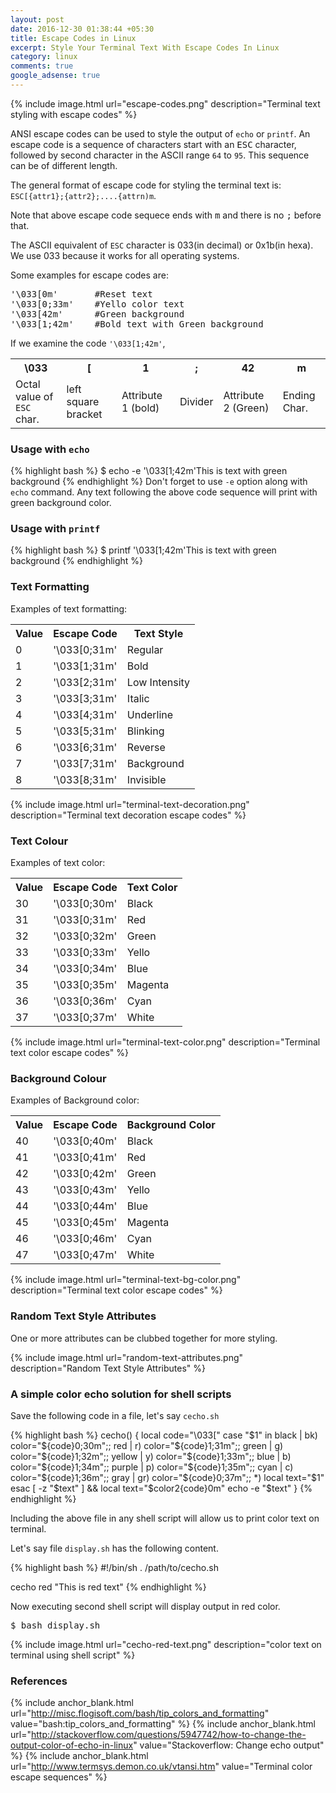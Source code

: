 ```yaml
---
layout: post
date: 2016-12-30 01:38:44 +05:30
title: Escape Codes in Linux
excerpt: Style Your Terminal Text With Escape Codes In Linux
category: linux
comments: true
google_adsense: true
---
```


{% include image.html url="escape-codes.png" description="Terminal text styling with escape codes" %}

ANSI escape codes can be used to style the output of <code>echo</code> or <code>printf</code>. An escape code is a sequence of characters start with an <kbd>ESC</kbd> character, followed by second character in the ASCII range <code>64</code> to <code>95</code>. This sequence can be of different length.<!--more-->

The general format of escape code for styling the terminal text is:<br/>
<code>ESC</code><code>[</code><code>{attr1};{attr2};....{attrn)m</code>.

Note that above escape code sequece ends with <kbd>m</kbd> and there is no <kbd>;</kbd> before that.

The ASCII equivalent of <code>ESC</code> character is 033(in decimal) or 0x1b(in hexa). We use 033 because it works for all operating systems.

Some examples for escape codes are:
<pre>
'\033[0m'       #Reset text
'\033[0;33m'    #Yello color text
'\033[42m'      #Green background
'\033[1;42m'    #Bold text with Green background
</pre>

If we examine the code <code>'\033[1;42m'</code>,
<div class="overflow">
<table>
<tr><th>\033</th><th>[</th><th>1</th><th>;</th><th>42</th><th>m</th></tr>
<tr><td>Octal value of <code>ESC</code> char.</td><td>left square bracket</td><td>Attribute 1 (bold)</td><td>Divider</td><td>Attribute 2 (Green)</td><td>Ending Char.</td></tr>
</table>
</div>

<h3>Usage with <code>echo</code></h3>
{% highlight bash %}
$ echo -e '\033[1;42m'This is text with green background
{% endhighlight %}
Don't forget to use <code>-e</code> option along with <code>echo</code> command. Any text following the above code sequence will print with green background color.

<h3>Usage with <code>printf</code></h3>
{% highlight bash %}
$ printf '\033[1;42m'This is text with green background
{% endhighlight %}

<h3>Text Formatting</h3>

Examples of text formatting:

<table>
<tr><th>Value</th><th>Escape Code</th><th>Text Style</th></tr>
<tr><td>0</td><td>'\033[0;31m'</td><td>Regular</td></tr>
<tr><td>1</td><td>'\033[1;31m'</td><td>Bold</td></tr>
<tr><td>2</td><td>'\033[2;31m'</td><td>Low Intensity</td></tr>
<tr><td>3</td><td>'\033[3;31m'</td><td>Italic</td></tr>
<tr><td>4</td><td>'\033[4;31m'</td><td>Underline</td></tr>
<tr><td>5</td><td>'\033[5;31m'</td><td>Blinking</td></tr>
<tr><td>6</td><td>'\033[6;31m'</td><td>Reverse</td></tr>
<tr><td>7</td><td>'\033[7;31m'</td><td>Background</td></tr>
<tr><td>8</td><td>'\033[8;31m'</td><td>Invisible</td></tr>
</table>


{% include image.html url="terminal-text-decoration.png" description="Terminal text decoration escape codes" %}


<h3>Text Colour</h3>

Examples of text color:

<table>
<tr><th>Value</th><th>Escape Code</th><th>Text Color</th></tr>
<tr><td>30</td><td>'\033[0;30m'</td><td>Black</td></tr>
<tr><td>31</td><td>'\033[0;31m'</td><td>Red</td></tr>
<tr><td>32</td><td>'\033[0;32m'</td><td>Green</td></tr>
<tr><td>33</td><td>'\033[0;33m'</td><td>Yello</td></tr>
<tr><td>34</td><td>'\033[0;34m'</td><td>Blue</td></tr>
<tr><td>35</td><td>'\033[0;35m'</td><td>Magenta</td></tr>
<tr><td>36</td><td>'\033[0;36m'</td><td>Cyan</td></tr>
<tr><td>37</td><td>'\033[0;37m'</td><td>White</td></tr>
</table>


{% include image.html url="terminal-text-color.png" description="Terminal text color escape codes" %}

<h3>Background Colour</h3>

Examples of Background color:

<table>
<tr><th>Value</th><th>Escape Code</th><th>Background Color</th></tr>
<tr><td>40</td><td>'\033[0;40m'</td><td>Black</td></tr>
<tr><td>41</td><td>'\033[0;41m'</td><td>Red</td></tr>
<tr><td>42</td><td>'\033[0;42m'</td><td>Green</td></tr>
<tr><td>43</td><td>'\033[0;43m'</td><td>Yello</td></tr>
<tr><td>44</td><td>'\033[0;44m'</td><td>Blue</td></tr>
<tr><td>45</td><td>'\033[0;45m'</td><td>Magenta</td></tr>
<tr><td>46</td><td>'\033[0;46m'</td><td>Cyan</td></tr>
<tr><td>47</td><td>'\033[0;47m'</td><td>White</td></tr>
</table>


{% include image.html url="terminal-text-bg-color.png" description="Terminal text color escape codes" %}

<h3> Random Text Style Attributes</h3>

One or more attributes can be clubbed together for more styling.

{% include image.html url="random-text-attributes.png" description="Random Text Style Attributes" %}

<h3> A simple color echo solution for shell scripts</h3>

Save the following code in a file, let's say <code>cecho.sh</code>

{% highlight bash %}
cecho() {
	local code="\033["
	case "$1" in
		black  | bk) color="${code}0;30m";;
		red    |  r) color="${code}1;31m";;
		green  |  g) color="${code}1;32m";;
		yellow |  y) color="${code}1;33m";;
		blue   |  b) color="${code}1;34m";;
		purple |  p) color="${code}1;35m";;
		cyan   |  c) color="${code}1;36m";;
		gray   | gr) color="${code}0;37m";;
		*) local text="$1"
			esac
			[ -z "$text" ] && local text="$color$2${code}0m"
			echo -e "$text"
}
{% endhighlight %}

Including the above file in any shell script will allow us to print color text on terminal.

Let's say file <code>display.sh</code> has the following content.

{% highlight bash %}
#!/bin/sh
. /path/to/cecho.sh

cecho red "This is red text"
{% endhighlight %}

Now executing second shell script will display output in red color.
<pre>$ bash display.sh</pre>

{% include image.html url="cecho-red-text.png" description="color text on terminal using shell script" %}

<h3>References</h3>

{% include anchor_blank.html url="http://misc.flogisoft.com/bash/tip_colors_and_formatting" value="bash:tip_colors_and_formatting" %}
{% include anchor_blank.html url="http://stackoverflow.com/questions/5947742/how-to-change-the-output-color-of-echo-in-linux" value="Stackoverflow: Change echo output" %}
{% include anchor_blank.html url="http://www.termsys.demon.co.uk/vtansi.htm" value="Terminal color escape sequences" %}
